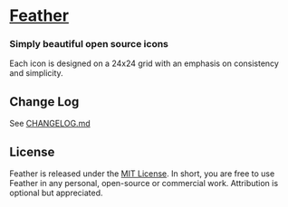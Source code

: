 [Feather](https://colebemis.github.io/feather)
===

### Simply beautiful open source icons

Each icon is designed on a 24x24 grid with an emphasis on consistency and simplicity.

Change Log
---

See [CHANGELOG.md](https://github.com/colebemis/feather/blob/gh-pages/CHANGELOG.md)

License
---

Feather is released under the [MIT License](http://opensource.org/licenses/MIT). In short, you are free to use Feather in any personal, open-source or commercial work. Attribution is optional but appreciated.



